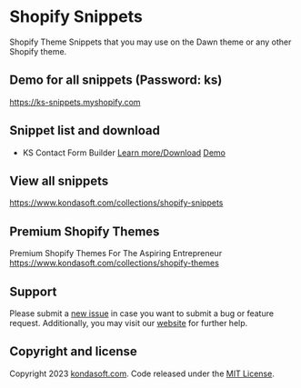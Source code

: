 # Shopify Snippets
Shopify Theme Snippets that you may use on the Dawn theme or any other Shopify theme.

## Demo for all snippets (Password: ks)
https://ks-snippets.myshopify.com

## Snippet list and download
- KS Contact Form Builder [Learn more/Download](https://www.kondasoft.com/collections/shopify-snippets/product/ks-contact-form-builder) [Demo](https://ks-snippets.myshopify.com/pages/ks-contact-form-builder)

## View all snippets
https://www.kondasoft.com/collections/shopify-snippets

## Premium Shopify Themes
Premium Shopify Themes For The Aspiring Entrepreneur
https://www.kondasoft.com/collections/shopify-themes

## Support
Please submit a [new issue](https://github.com/kondasoft/ks-bootshop/issues/new) in case you want to submit a bug or feature request. Additionally, you may visit our [website](https://www.kondasoft.com/) for further help.

## Copyright and license
Copyright 2023 [kondasoft.com](https://www.kondasoft.com). Code released under the [MIT License](https://github.com/kondasoft/ks-shopify-snippets/blob/master/LICENSE).
